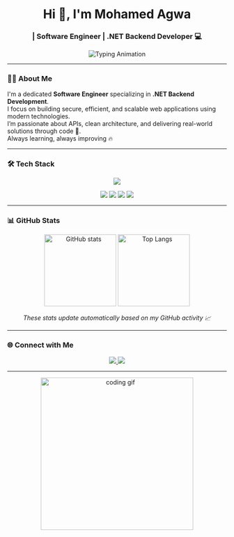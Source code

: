 <h1 align="center">Hi 👋, I'm Mohamed Agwa</h1>
<h3 align="center">| Software Engineer | .NET Backend Developer 💻</h3>

<p align="center">
  <img src="https://readme-typing-svg.demolab.com?font=Fira+Code&size=22&duration=3000&pause=1000&color=00BFFF&center=true&vCenter=true&width=500&lines=Clean+Code+Enthusiast+💡;Building+scalable+.NET+APIs+🚀;Lifelong+Learner+📚;Passionate+about+Back-End+Architecture+⚙️" alt="Typing Animation" />
</p>

---

### 👨‍💻 About Me
I'm a dedicated **Software Engineer** specializing in **.NET Backend Development**.  
I focus on building secure, efficient, and scalable web applications using modern technologies.  
I’m passionate about APIs, clean architecture, and delivering real-world solutions through code 🚀.  
Always learning, always improving 🔥

---

### 🛠️ Tech Stack
<p align="center">
  <img src="https://skillicons.dev/icons?i=html,css,js,mysql,cs,dotnet,visualstudio,github,postman,docker&theme=dark" />
</p>

<p align="center">
  <img src="https://img.shields.io/badge/MVC-Model%20View%20Controller-blue?style=for-the-badge&logo=dotnet&logoColor=white" />
  <img src="https://img.shields.io/badge/API-RESTful%20APIs-orange?style=for-the-badge&logo=swagger&logoColor=white" />
  <img src="https://img.shields.io/badge/Entity%20Framework%20Core-ORM-success?style=for-the-badge&logo=dotnet&logoColor=white" />
  <img src="https://img.shields.io/badge/LINQ-Data%20Querying-purple?style=for-the-badge&logo=csharp&logoColor=white" />
</p>

---

### 📊 GitHub Stats
<p align="center">
  <img src="https://github-readme-stats.vercel.app/api?username=MoAgwa10&show_icons=true&theme=tokyonight" alt="GitHub stats" height="165"/>
  <img src="https://github-readme-stats.vercel.app/api/top-langs/?username=MoAgwa10&layout=compact&theme=tokyonight" alt="Top Langs" height="165"/>
</p>

<p align="center"><i>These stats update automatically based on my GitHub activity 📈</i></p>

---

### 🌐 Connect with Me
<p align="center">
  <a href="https://www.linkedin.com/in/mohamed-agwa-b34444238/" target="_blank">
    <img src="https://img.shields.io/badge/LinkedIn-0078D4?style=for-the-badge&logo=linkedin&logoColor=white"/>
  </a>
  <a href="mailto:mohamedagwa10@gmail.com">
    <img src="https://img.shields.io/badge/Gmail-D14836?style=for-the-badge&logo=gmail&logoColor=white"/>
  </a>
</p>

---

<p align="center">
  <img src="https://media.giphy.com/media/qgQUggAC3Pfv687qPC/giphy.gif" width="350" alt="coding gif" />
</p>
